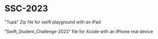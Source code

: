 # SSC-2023

"Tupã" Zip file for swift playground with an iPad

"Swift_Student_Challenge-2023" file for Xcode with an iPhone real device
